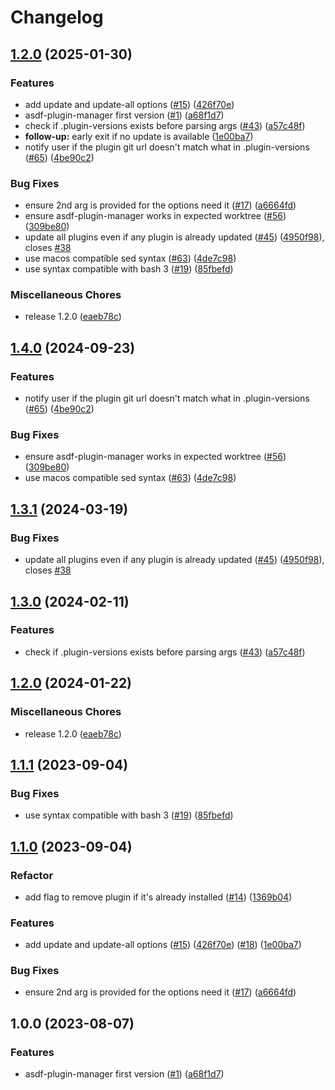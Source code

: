 # Changelog

## [1.2.0](https://github.com/egriff89/asdf-plugin-manager/compare/v1.4.0...v1.2.0) (2025-01-30)


### Features

* add update and update-all options ([#15](https://github.com/egriff89/asdf-plugin-manager/issues/15)) ([426f70e](https://github.com/egriff89/asdf-plugin-manager/commit/426f70e9a5abfe7c77b3df44db7a84a6af901a63))
* asdf-plugin-manager first version ([#1](https://github.com/egriff89/asdf-plugin-manager/issues/1)) ([a68f1d7](https://github.com/egriff89/asdf-plugin-manager/commit/a68f1d7c904dc282c4e02e218cd4ae530e0db33d))
* check if .plugin-versions exists before parsing args ([#43](https://github.com/egriff89/asdf-plugin-manager/issues/43)) ([a57c48f](https://github.com/egriff89/asdf-plugin-manager/commit/a57c48f16a52ea3193f52b36b5f4a25bce9b0a74))
* **follow-up:** early exit if no update is available ([1e00ba7](https://github.com/egriff89/asdf-plugin-manager/commit/1e00ba70ff7b76288d27c9fdcda180a10740326f))
* notify user if the plugin git url doesn't match what in .plugin-versions ([#65](https://github.com/egriff89/asdf-plugin-manager/issues/65)) ([4be90c2](https://github.com/egriff89/asdf-plugin-manager/commit/4be90c2633e6697db853420e4a35304f84fbbafb))


### Bug Fixes

* ensure 2nd arg is provided for the options need it ([#17](https://github.com/egriff89/asdf-plugin-manager/issues/17)) ([a6664fd](https://github.com/egriff89/asdf-plugin-manager/commit/a6664fd1dbb2322705b0c184fcb9ae0aa1da9f01))
* ensure asdf-plugin-manager works in expected worktree ([#56](https://github.com/egriff89/asdf-plugin-manager/issues/56)) ([309be80](https://github.com/egriff89/asdf-plugin-manager/commit/309be80421c6cfdd0237ab18a39422a40f98e229))
* update all plugins even if any plugin is already updated ([#45](https://github.com/egriff89/asdf-plugin-manager/issues/45)) ([4950f98](https://github.com/egriff89/asdf-plugin-manager/commit/4950f983010c977bc5db50cdf6b57c7c48924548)), closes [#38](https://github.com/egriff89/asdf-plugin-manager/issues/38)
* use macos compatible sed syntax ([#63](https://github.com/egriff89/asdf-plugin-manager/issues/63)) ([4de7c98](https://github.com/egriff89/asdf-plugin-manager/commit/4de7c981f35b15360ae5a0adaf8d65460495e4d7))
* use syntax compatible with bash 3 ([#19](https://github.com/egriff89/asdf-plugin-manager/issues/19)) ([85fbefd](https://github.com/egriff89/asdf-plugin-manager/commit/85fbefda14280f0eb226c950d880c58ec1410e6f))


### Miscellaneous Chores

* release 1.2.0 ([eaeb78c](https://github.com/egriff89/asdf-plugin-manager/commit/eaeb78c7395930b942ef7b52418df3e85c597a3f))

## [1.4.0](https://github.com/asdf-community/asdf-plugin-manager/compare/v1.3.1...v1.4.0) (2024-09-23)


### Features

* notify user if the plugin git url doesn't match what in .plugin-versions ([#65](https://github.com/asdf-community/asdf-plugin-manager/issues/65)) ([4be90c2](https://github.com/asdf-community/asdf-plugin-manager/commit/4be90c2633e6697db853420e4a35304f84fbbafb))


### Bug Fixes

* ensure asdf-plugin-manager works in expected worktree ([#56](https://github.com/asdf-community/asdf-plugin-manager/issues/56)) ([309be80](https://github.com/asdf-community/asdf-plugin-manager/commit/309be80421c6cfdd0237ab18a39422a40f98e229))
* use macos compatible sed syntax ([#63](https://github.com/asdf-community/asdf-plugin-manager/issues/63)) ([4de7c98](https://github.com/asdf-community/asdf-plugin-manager/commit/4de7c981f35b15360ae5a0adaf8d65460495e4d7))

## [1.3.1](https://github.com/asdf-community/asdf-plugin-manager/compare/v1.3.0...v1.3.1) (2024-03-19)


### Bug Fixes

* update all plugins even if any plugin is already updated ([#45](https://github.com/asdf-community/asdf-plugin-manager/issues/45)) ([4950f98](https://github.com/asdf-community/asdf-plugin-manager/commit/4950f983010c977bc5db50cdf6b57c7c48924548)), closes [#38](https://github.com/asdf-community/asdf-plugin-manager/issues/38)

## [1.3.0](https://github.com/asdf-community/asdf-plugin-manager/compare/v1.2.0...v1.3.0) (2024-02-11)


### Features

* check if .plugin-versions exists before parsing args ([#43](https://github.com/asdf-community/asdf-plugin-manager/issues/43)) ([a57c48f](https://github.com/asdf-community/asdf-plugin-manager/commit/a57c48f16a52ea3193f52b36b5f4a25bce9b0a74))

## [1.2.0](https://github.com/asdf-community/asdf-plugin-manager/compare/v1.1.1...v1.2.0) (2024-01-22)


### Miscellaneous Chores

* release 1.2.0 ([eaeb78c](https://github.com/asdf-community/asdf-plugin-manager/commit/eaeb78c7395930b942ef7b52418df3e85c597a3f))

## [1.1.1](https://github.com/asdf-community/asdf-plugin-manager/compare/v1.1.0...v1.1.1) (2023-09-04)


### Bug Fixes

* use syntax compatible with bash 3 ([#19](https://github.com/asdf-community/asdf-plugin-manager/issues/19)) ([85fbefd](https://github.com/asdf-community/asdf-plugin-manager/commit/85fbefda14280f0eb226c950d880c58ec1410e6f))

## [1.1.0](https://github.com/asdf-community/asdf-plugin-manager/compare/v1.0.0...v1.1.0) (2023-09-04)

### Refactor

* add flag to remove plugin if it's already installed ([#14](https://github.com/asdf-community/asdf-plugin-manager/issues/14)) ([1369b04](https://github.com/asdf-community/asdf-plugin-manager/commit/1369b04bf24c6e6f53f0db4e99f61b19c5dbd3ee))


### Features

* add update and update-all options ([#15](https://github.com/asdf-community/asdf-plugin-manager/issues/15)) ([426f70e](https://github.com/asdf-community/asdf-plugin-manager/commit/426f70e9a5abfe7c77b3df44db7a84a6af901a63)) ([#18](https://github.com/asdf-community/asdf-plugin-manager/issues/18)) ([1e00ba7](https://github.com/asdf-community/asdf-plugin-manager/commit/1e00ba70ff7b76288d27c9fdcda180a10740326f))


### Bug Fixes

* ensure 2nd arg is provided for the options need it ([#17](https://github.com/asdf-community/asdf-plugin-manager/issues/17)) ([a6664fd](https://github.com/asdf-community/asdf-plugin-manager/commit/a6664fd1dbb2322705b0c184fcb9ae0aa1da9f01))

## 1.0.0 (2023-08-07)


### Features

* asdf-plugin-manager first version ([#1](https://github.com/asdf-community/asdf-plugin-manager/issues/1)) ([a68f1d7](https://github.com/asdf-community/asdf-plugin-manager/commit/a68f1d7c904dc282c4e02e218cd4ae530e0db33d))
